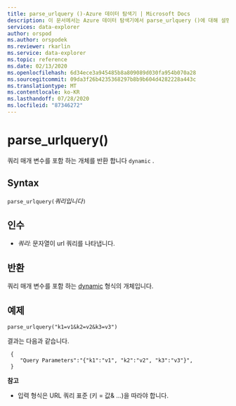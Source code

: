 ```yaml
---
title: parse_urlquery ()-Azure 데이터 탐색기 | Microsoft Docs
description: 이 문서에서는 Azure 데이터 탐색기에서 parse_urlquery ()에 대해 설명 합니다.
services: data-explorer
author: orspod
ms.author: orspodek
ms.reviewer: rkarlin
ms.service: data-explorer
ms.topic: reference
ms.date: 02/13/2020
ms.openlocfilehash: 6d34ece3a945485b8a809089d030fa954b070a28
ms.sourcegitcommit: 09da3f26b4235368297b8b9b604d4282228a443c
ms.translationtype: MT
ms.contentlocale: ko-KR
ms.lasthandoff: 07/28/2020
ms.locfileid: "87346272"
---
```

# <a name="parse_urlquery"></a>parse_urlquery()

쿼리 매개 변수를 포함 하는 개체를 반환 합니다 `dynamic` .

## <a name="syntax"></a>Syntax

`parse_urlquery(`*쿼리입니다*`)`

## <a name="arguments"></a>인수

* *쿼리*: 문자열이 url 쿼리를 나타냅니다.

## <a name="returns"></a>반환

쿼리 매개 변수를 포함 하는 [dynamic](./scalar-data-types/dynamic.md) 형식의 개체입니다.

## <a name="example"></a>예제

```kusto
parse_urlquery("k1=v1&k2=v2&k3=v3")
```

결과는 다음과 같습니다.

```kusto
 {
    "Query Parameters":"{"k1":"v1", "k2":"v2", "k3":"v3"}",
 }
```

**참고**

* 입력 형식은 URL 쿼리 표준 (키 = 값& ...)을 따라야 합니다.
 